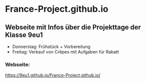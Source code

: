 # France-Project.github.io

## Webseite mit Infos über die Projekttage der Klasse 9eu1

- Donnerstag: Frühstück + Vorbereitung
- Freitag: Verkauf von Crêpes mit Aufgaben für Rabatt


### Webseite:
 
https://9eu1.github.io/France-Project.github.io/


